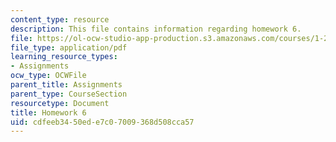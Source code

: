 ```yaml
---
content_type: resource
description: This file contains information regarding homework 6.
file: https://ol-ocw-studio-app-production.s3.amazonaws.com/courses/1-264j-database-internet-and-systems-integration-technologies-fall-2013/cdfeeb3450ede7c07009368d508cca57_MIT1_264JF13_HW6.pdf
file_type: application/pdf
learning_resource_types:
- Assignments
ocw_type: OCWFile
parent_title: Assignments
parent_type: CourseSection
resourcetype: Document
title: Homework 6
uid: cdfeeb34-50ed-e7c0-7009-368d508cca57
---
```

